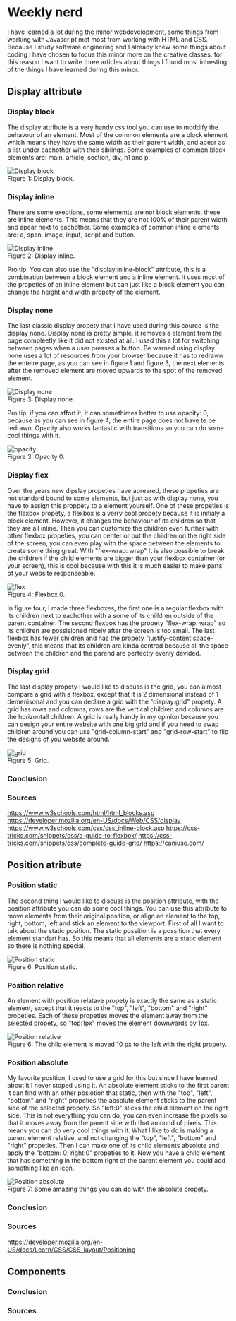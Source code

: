 # Weekly nerd
I have learned a lot during the minor webdevelopment, some things from working with Javascript mot most from working with HTML and CSS. Because I study software enginering and I already knew some things about coding I have chosen to focus this minor more on the creative classes. for this reason I want to write three articles about things I found most intresting of the things I have learned during this minor.

## Display attribute
### Display block 
The display attribute is a very handy css tool you can use to moddify the behavour of an element. Most of the common elements are a block element which means they have the same width as their parent width, and apear as a list under eachother with their siblings. Some examples of common block elements are: main, article, section, div, h1 and p.  

![Display block](img/display-block.png)  
Figure 1: Display block.

### Display inline
There are some exeptions, some elememts are not block elements, these are inline elements. This means that they are not 100% of their parent width and apear next to eachother. Some examples of common inline elements are: a, span, image, input, script and button.  

![Display inline](img/display-inline.png)  
Figure 2: Display inline.

Pro tip: You can also use the "display:inline-block" attribute, this is a combination between a block element and a inline element. It uses most of the propeties of an inline element but can just like a block element you can change the height and width propety of the element.

### Display none
The last classic display propety that I have used during this cource is the display none. Display none is pretty simple, it removes a element from the page compleetly like it did not existed at all. I used this a lot for switching between pages when a user presses a button. Be warned using display none uses a lot of resources from your browser because it has to redrawn the enteire page, as you can see in figure 1 and figure 3, the next elements after the removed element are moved upwards to the spot of the removed element. 

![Display none](img/display-none.png)  
Figure 3: Display none.

Pro tip: if you can affort it, it can somethimes better to use opacity: 0, because as you can see in figure 4, the entire page does not have te be redrawn. Opacity also works fantastic with transitions so you can do some cool things with it.

![opacity](img/opacity.png)  
Figure 3: Opacity 0.

### Display flex
Over the years new dipslay propeties have apreared, these propeties are not standard bound to some elements, but just as with display none, you have to assign this proppety to a element yourself. One of these propeties is the flexbox propety, a flexbox is a verry cool propety because it is initialy a block element. However, it changes the behaviour of its children so that they are all inline. Then you can customize the children even further with other flexbox propeties, you can center or put the children on the right side of the screen, you can even play with the space between the elements to create some thing great. With "flex-wrap: wrap" It is also possible to break the children if the child elements are bigger than your flexbox container (or your screen), this is cool because with this it is much easier to make parts of your website responseable.

![flex](img/flexbox.PNG)  
Figure 4: Flexbox 0.

In figure four, I made three flexboxes, the first one is a regular flexbox with its children next to eachother with a some of its chilldren outside of the parent container. The second flexbox has the propety "flex-wrap: wrap" so its children are possisioned nicely after the screen is too small. The last flexbox has fewer children and has the propety "justify-content:space-evenly", this means that its children are kinda centred because all the space between the children and the parend are perfectly evenly devided.

### Display grid
The last display propety I would like to discuss is the grid, you can almost compare a grid with a flexbox, except that it is 2 dimensional instead of 1 demenisonal and you can declare a grid with the "display:grid" propety. A grid has rows and colomns, rows are the vertical children and columns are the horizontall children. A grid is really handy in my opinion because you can design your entire website with one big grid and if you need to swap children around you can use "grid-column-start" and "grid-row-start" to flip the designs of you website around.

![grid](img/grid.png)  
Figure 5: Grid.

### Conclusion


### Sources
https://www.w3schools.com/html/html_blocks.asp
https://developer.mozilla.org/en-US/docs/Web/CSS/display
https://www.w3schools.com/css/css_inline-block.asp
https://css-tricks.com/snippets/css/a-guide-to-flexbox/
https://css-tricks.com/snippets/css/complete-guide-grid/
https://caniuse.com/

## Position atribute
### Position static
The second thing I would like to discuss is the position attribute, with the position attribute you can do some cool things. You can use this attribute to move elements from their original position, or align an element to the top, right, bottom, left and stick an element to the viewport. First of all I want to talk about the static position. The static possition is a possition that every element standart has. So this means that all elements are a static element so there is nothing special.

![Position static](img/static.png)  
Figure 6: Position static.

### Position relative
An element with position relatave propety is exactly the same as a static element, except that it reacts to the "top", "left", "bottom" and "right" propeties. Each of these propeties moves the element away from the selected propety, so "top:1px" moves the element downwards by 1px.

![Position relative](img/relative.png)  
Figure 6: The child element is moved 10 px to the left with the right propety.

### Position absolute
My favorite position, I used to use a grid for this but since I have learned about it I never stoped using it. An absolute element sticks to the first parent it can find with an other posiotion that static, then with the "top", "left", "bottom" and "right" propeties the absolute element sticks to the parent side of the selected propety. So "left:0" sticks the child element on the right side. This is not everything you can do, you can even increase the pixels so that it moves away from the parent side with that amound of pixels. This means you can do very cool things with it. What I like to do is making a parent element relative, and not changing the "top", "left", "bottom" and "right" propeties. Then I can make one of its child elements absolute and apply the "bottom: 0; right:0" propeties to it. Now you have a child element that has something in the bottom right of the parent element you could add something like an icon.

![Position absolute](img/absolute.png)  
Figure 7: Some amazing things you can do with the absolute propety.

### Conclusion


### Sources
https://developer.mozilla.org/en-US/docs/Learn/CSS/CSS_layout/Positioning

## Components


### Conclusion


### Sources
